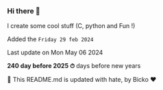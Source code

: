 ### Hi there 👋

I create some cool stuff (C, python and Fun !)

Added the `Friday 29 feb 2024`

Last update on Mon May 06 2024

**240 day before 2025 ⏱** days before new years

🤖 This README.md is updated with hate, by Bicko ❤️

